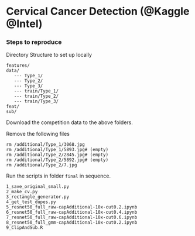 # Cervical Cancer Detection (@Kaggle @Intel)
### Steps to reproduce

Directory Structure to set up locally
```
features/
data/
   --- Type_1/
   --- Type_2/
   --- Type_3/
   --- train/Type_1/
   --- train/Type_2/
   --- train/Type_3/
feat/
sub/
```
Download the competition data to the above folders.

Remove the following files
```
rm /additional/Type_1/3068.jpg
rm /additional/Type_1/5893.jpg# (empty)
rm /additional/Type_2/2845.jpg# (empty)
rm /additional/Type_2/5892.jpg# (empty)
rm /additional/Type_2/7.jpg 
```

Run the scripts in folder `final` in sequence.

```
1_save_original_small.py
2_make_cv.py
3_rectangle_generator.py
4_get_test_dupes.py
5_resnet50_full_raw-capAdditional-10x-cut0.2.ipynb
6_resnet50_full_raw-capAdditional-10x-cut0.4.ipynb
7_resnet50_full_raw-capAdditional-10x-cut0.6.ipynb
8_resnet50_full_gmm-capAdditional-10x-cut0.2.ipynb
9_ClipAndSub.R

```
